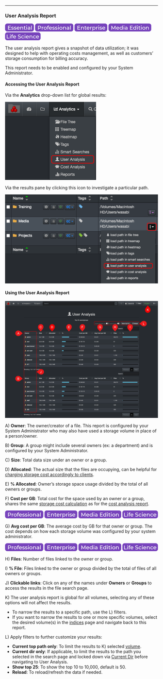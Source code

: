 <p id="user_analysis"></p>

___
### User Analysis Report

![Image: Essential Edition Label](images/button_edition_essential.png)&nbsp;![Image: Professional Edition Label](images/button_edition_professional.png)&nbsp;![Image: Enterprise Edition Label](images/button_edition_enterprise.png)&nbsp;![Image: AJA Diskover Media Edition Label](images/button_edition_media.png)&nbsp;![Image: Life Science Edition Label](images/button_edition_life_science.png)

The user analysis  report gives a snapshot of data utilization; it was designed to help with operating costs  management, as well as customers’ storage consumption for billing accuracy.

This report needs to be enabled and configured by your System Administrator.

#### Accessing the User Analysis Report

Via the  **Analytics**  drop-down list for global results:

<img src="images/image_analytics_user_analysis_access_via_analytics_dropdown_20230215.png" width="300">

Via the results pane by clicking this icon to investigate a particular path.

<img src="images/image_analytics_user_analysis_access_via_results_pane_20230215.png" width="600">

#### Using the User Analysis Report

![Image: User Analysis Report Overview](images/image_analytics_user_analysis_overview_20230215.png)

A) **Owner**: The owner/creator of a file. This report is configured by your System Administrator who may also have used a storage volume in place of a person/owner.

B) **Group**: A group might include several owners (ex: a department) and is configured by your System Administrator.

C) **Size**: Total data size under an owner or a group.

D) **Allocated**: The actual size that the files are occupying, can be helpful for [charging storage cost accordingly to clients](#cost_analysis).

E) **% Allocated**: Owner’s storage space usage divided by the total of all owners or groups.

F) **Cost per GB**: Total cost for the space used by an owner or a group, shares the same [storage cost calculation](#cost_config) as for the [cost analysis report](#cost_analysis).

![Image: Professional Edition Label](images/button_edition_professional.png)&nbsp;![Image: Enterprise Edition Label](images/button_edition_enterprise.png)&nbsp;![Image: AJA Diskover Media Edition Label](images/button_edition_media.png)&nbsp;![Image: Life Science Edition Label](images/button_edition_life_science.png)


G) **Avg cost per GB**: The average cost by GB for that owner or group. The cost depends on how each storage volume was configured by your system administrator.

![Image: Professional Edition Label](images/button_edition_professional.png)&nbsp;![Image: Enterprise Edition Label](images/button_edition_enterprise.png)&nbsp;![Image: AJA Diskover Media Edition Label](images/button_edition_media.png)&nbsp;![Image: Life Science Edition Label](images/button_edition_life_science.png)


H) **Files**: Number of files linked to the owner or group.

I) **% File**: Files linked to the owner or group divided by the total of files of all owners or groups.

J) **Clickable links**: Click on any of the names under  **Owners**  or  **Groups**  to access the results in the file search page.

K) The user analysis  report is global for all volumes, selecting any of these options will not affect the results.
  - To narrow the results to a specific path, use the L) filters.
  - If you want to narrow the results to one or more specific volumes, select the desired volume(s) in the [indices](#index_selection) page and navigate back to this report.

L) Apply filters to further customize your results:
  - **Current top path only**: To limit the results to K) selected [volume](#storage_volume).
  - **Current dir only**: If applicable, to limit the results to the path you selected in the search page and locked down via [Current Dir](#current_dir) before navigating to User Analysis.
  - **Show top 25**: To show the top 10 to 10,000, default is 50.
  - **Reload**: To reload/refresh the data if needed.
